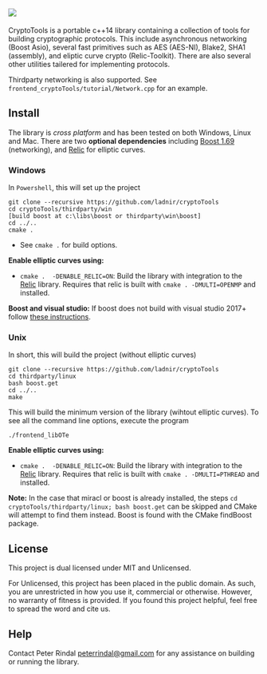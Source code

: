 ![](https://github.com/ladnir/cryptoTools/blob/master/title.PNG)
=====


CryptoTools is a portable c++14 library containing a collection of tools for building cryptographic protocols. This include asynchronous networking (Boost Asio), several fast primitives such as AES (AES-NI), Blake2, SHA1 (assembly), and eliptic curve crypto (Relic-Toolkit). There are also several other utilities tailered for implementing protocols.

Thirdparty networking is also supported. See `frontend_cryptoTools/tutorial/Network.cpp` for an example.
  

 
## Install
 
The library is *cross platform* and has been tested on both Windows, Linux and Mac. There are two **optional dependencies** including [Boost 1.69](http://www.boost.org/) (networking), and [Relic](https://github.com/relic-toolkit/relic/) for elliptic curves. 

### Windows

In `Powershell`, this will set up the project 

```
git clone --recursive https://github.com/ladnir/cryptoTools
cd cryptoTools/thirdparty/win
[build boost at c:\libs\boost or thirdparty\win\boost]
cd ../..
cmake .
```

 * See `cmake .` for build options.

**Enable elliptic curves using:**
 * `cmake .  -DENABLE_RELIC=ON`: Build the library with integration to the 
      [Relic](https://github.com/relic-toolkit/relic/) library. Requires that
      relic is built with `cmake . -DMULTI=OPENMP` and installed.

**Boost and visual studio:**  If boost does not build with visual studio 2017+
follow [these instructions](https://stackoverflow.com/questions/41464356/build-boost-with-msvc-14-1-vs2017-rc). 

### Unix
 
 In short, this will build the project (without elliptic curves)

```
git clone --recursive https://github.com/ladnir/cryptoTools
cd thirdparty/linux
bash boost.get
cd ../..
make
```

This will build the minimum version of the library (wihtout elliptic curves).
 To see all the command line options, execute the program 
 
`./frontend_libOTe`


**Enable elliptic curves using:**
 * `cmake .  -DENABLE_RELIC=ON`: Build the library with integration to the 
      [Relic](https://github.com/relic-toolkit/relic/) library. Requires that
      relic is built with `cmake . -DMULTI=PTHREAD` and installed.

**Note:** In the case that miracl or boost is already installed, the steps 
`cd cryptoTools/thirdparty/linux; bash boost.get` can be skipped and CMake will attempt 
to find them instead. Boost is found with the CMake findBoost package. 


 ## License
This project is dual licensed under MIT and Unlicensed.

For Unlicensed, this project has been placed in the public domain. As such, you are unrestricted in how you use it, 
commercial or otherwise. However, no warranty of fitness is provided. If you found this project 
helpful, feel free to spread the word and cite us.
 

 
 
 
## Help
 
Contact Peter Rindal peterrindal@gmail.com for any assistance on building or running the library.
 
